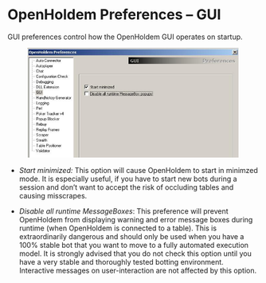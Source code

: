 # OpenHoldem Preferences – GUI

GUI preferences control how the OpenHoldem GUI operates on startup.

<figure>
<img src="images/openholdem/preferences/preferences_gui.jpg" />
</figure>

- *Start minimized:* This option will cause OpenHoldem to start in
  minimzed mode. It is especially useful, if you have to start new bots
  during a session and don’t want to accept the risk of occluding tables
  and causing misscrapes.

- *Disable all runtime MessageBoxes*: This preference will prevent
  OpenHoldem from displaying warning and error message boxes during
  runtime (when OpenHoldem is connected to a table). This is
  extraordinarily dangerous and should only be used when you have a 100%
  stable bot that you want to move to a fully automated execution model.
  It is strongly advised that you do not check this option until you
  have a very stable and thoroughly tested botting environment.
  Interactive messages on user-interaction are not affected by this
  option.
